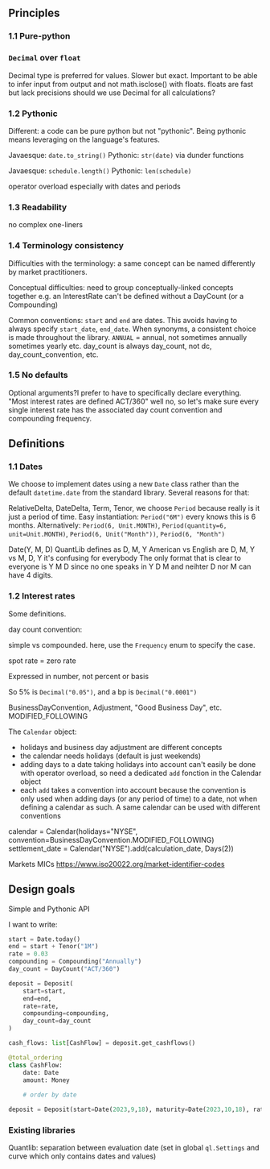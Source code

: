 ## Principles

### 1.1 Pure-python

### `Decimal` over `float`
Decimal type is preferred for values.
Slower but exact. Important to be able to infer input from output and not math.isclose() with floats.
floats are fast but lack precisions
should we use Decimal for all calculations?

### 1.2 Pythonic

Different: a code can be pure python but not "pythonic". Being pythonic means leveraging on the 
language's features.

Javaesque: `date.to_string()`
Pythonic: `str(date)` via dunder functions

Javaesque: `schedule.length()`
Pythonic: `len(schedule)`

operator overload especially with dates and periods

### 1.3 Readability

no complex one-liners

### 1.4 Terminology consistency
Difficulties with the terminology: a same concept can be named differently
by market practitioners. 

Conceptual difficulties: need to group conceptually-linked concepts together
e.g. an InterestRate can't be defined without a DayCount (or a Compounding)

Common conventions: `start` and `end` are dates.
This avoids having to always specify `start_date`, `end_date`.
When synonyms, a consistent choice is made throughout the library.
`ANNUAL` = annual, not sometimes annually sometimes yearly etc.
day_count is always day_count, not dc, day_count_convention, etc.

### 1.5 No defaults

Optional arguments?I prefer to have to specifically declare everything.
"Most interest rates are defined ACT/360" well no, so let's make sure
every single interest rate has the associated day count convention and 
compounding frequency.

## Definitions

### 1.1 Dates

We choose to implement dates using a new `Date` class rather than the default `datetime.date` from the 
standard library. Several reasons for that:

RelativeDelta, DateDelta, Term, Tenor, we choose `Period` because really is it just a period of time.
Easy instantiation: `Period("6M")` every knows this is 6 months.
Alternatively: `Period(6, Unit.MONTH)`, `Period(quantity=6, unit=Unit.MONTH)`, `Period(6, Unit("Month"))`,
`Period(6, "Month")`

Date(Y, M, D)
QuantLib defines as D, M, Y
American vs English are D, M, Y vs M, D, Y
it's confusing for everybody
The only format that is clear to everyone is Y M D since no one speaks in Y D M and neihter D nor M can 
have 4 digits.

### 1.2 Interest rates

Some definitions.

day count convention:

simple vs compounded. here, use the `Frequency` enum to specify the case.

spot rate = zero rate

Expressed in number, not percent or basis

So 5% is `Decimal("0.05")`, and a bp is `Decimal("0.0001")`

BusinessDayConvention, Adjustment, "Good Business Day", etc. MODIFIED_FOLLOWING

The `Calendar` object:
- holidays and business day adjustment are different concepts
- the calendar needs holidays (default is just weekends)
- adding days to a date taking holidays into account can't easily be done with operator overload, so need 
a dedicated `add` fonction in the Calendar object
- each `add` takes a convention into account because the convention is only used when adding days (or any period of 
  time) to a date, not when defining a calendar as such. A same calendar can be used with different conventions

calendar = Calendar(holidays="NYSE", convention=BusinessDayConvention.MODIFIED_FOLLOWING)
settlement_date = Calendar("NYSE").add(calculation_date, Days(2))

Markets MICs https://www.iso20022.org/market-identifier-codes

## Design goals

Simple and Pythonic API

I want to write: 

```python
start = Date.today()
end = start + Tenor("1M")
rate = 0.03
compounding = Compounding("Annually")
day_count = DayCount("ACT/360")

deposit = Deposit(
    start=start, 
    end=end, 
    rate=rate, 
    compounding=compounding, 
    day_count=day_count
)

cash_flows: list[CashFlow] = deposit.get_cashflows()

@total_ordering
class CashFlow:
    date: Date
    amount: Money
    
    # order by date

deposit = Deposit(start=Date(2023,9,18), maturity=Date(2023,10,18), rate=FixedInterestRate(0.03))
```

### Existing libraries

Quantlib: separation between evaluation date (set in global `ql.Settings` and curve which only contains
dates and values)